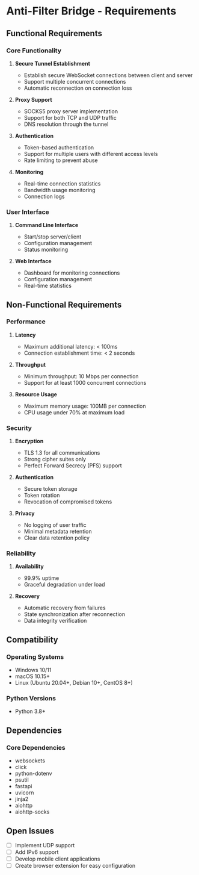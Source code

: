 # Anti-Filter Bridge - Requirements

## Functional Requirements

### Core Functionality
1. **Secure Tunnel Establishment**
   - Establish secure WebSocket connections between client and server
   - Support multiple concurrent connections
   - Automatic reconnection on connection loss

2. **Proxy Support**
   - SOCKS5 proxy server implementation
   - Support for both TCP and UDP traffic
   - DNS resolution through the tunnel

3. **Authentication**
   - Token-based authentication
   - Support for multiple users with different access levels
   - Rate limiting to prevent abuse

4. **Monitoring**
   - Real-time connection statistics
   - Bandwidth usage monitoring
   - Connection logs

### User Interface
1. **Command Line Interface**
   - Start/stop server/client
   - Configuration management
   - Status monitoring

2. **Web Interface**
   - Dashboard for monitoring connections
   - Configuration management
   - Real-time statistics

## Non-Functional Requirements

### Performance
1. **Latency**
   - Maximum additional latency: < 100ms
   - Connection establishment time: < 2 seconds

2. **Throughput**
   - Minimum throughput: 10 Mbps per connection
   - Support for at least 1000 concurrent connections

3. **Resource Usage**
   - Maximum memory usage: 100MB per connection
   - CPU usage under 70% at maximum load

### Security
1. **Encryption**
   - TLS 1.3 for all communications
   - Strong cipher suites only
   - Perfect Forward Secrecy (PFS) support

2. **Authentication**
   - Secure token storage
   - Token rotation
   - Revocation of compromised tokens

3. **Privacy**
   - No logging of user traffic
   - Minimal metadata retention
   - Clear data retention policy

### Reliability
1. **Availability**
   - 99.9% uptime
   - Graceful degradation under load

2. **Recovery**
   - Automatic recovery from failures
   - State synchronization after reconnection
   - Data integrity verification

## Compatibility

### Operating Systems
- Windows 10/11
- macOS 10.15+
- Linux (Ubuntu 20.04+, Debian 10+, CentOS 8+)

### Python Versions
- Python 3.8+

## Dependencies

### Core Dependencies
- websockets
- click
- python-dotenv
- psutil
- fastapi
- uvicorn
- jinja2
- aiohttp
- aiohttp-socks

## Open Issues

- [ ] Implement UDP support
- [ ] Add IPv6 support
- [ ] Develop mobile client applications
- [ ] Create browser extension for easy configuration
